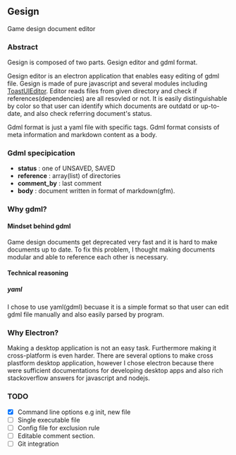 ## Gesign
Game design document editor

### Abstract
Gesign is composed of two parts. Gesign editor and gdml format.

Gesign editor is an electron application that enables easy editing of gdml file. Gesign is made of pure javascript and several modules including [ToastUIEditor](https://github.com/nhn/tui.editor). Editor reads files from given directory and check if references(dependencies) are all resovled or not. It is easily distinguishable by color so that user can identify which documents are outdatd or up-to-date, and also check referring document's status. 

Gdml format is just a yaml file with specific tags. Gdml format consists of meta information and markdown content as a body.

### Gdml specipication
- **status** : one of UNSAVED, SAVED
- **reference** : array(list) of directories
- **comment_by** : last comment 
- **body** : document written in format of markdown(gfm).

### Why gdml?

#### Mindset behind gdml
Game design documents get deprecated very fast and it is hard to make documents up to date. To fix this problem, I thought making documents modular and able to reference each other is necessary.

#### Technical reasoning

##### yaml
I chose to use yaml(gdml) becuase it is a simple format so that user can edit gdml file manually and also easily parsed by program.

### Why Electron?
Making a desktop application is not an easy task. Furthermore making it cross-platform is even harder. There are several options to make cross plastform desktop application, however I chose electron because there were sufficient documentations for developing desktop apps and also rich stackoverflow answers for javascript and nodejs.

###

### TODO 

- [X] Command line options e.g init, new file
- [ ] Single executable file
- [ ] Config file for exclusion rule
- [ ] Editable comment section.
- [ ] Git integration

